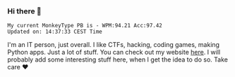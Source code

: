 ### Hi there 👋
<!-- PB START -->
```
My current MonkeyType PB is - WPM:94.21 Acc:97.42
Updated on: 14:37:33 CEST Time
```
<!-- PB END -->
I'm an IT person, just overall. I like CTFs, hacking, coding games, making Python apps. Just a lot of stuff.
You can check out my website [here](https://skill3472.github.io/).
I will probably add some interesting stuff here, when I get the idea to do so. Take care ❤️
